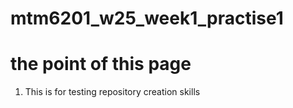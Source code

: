# mtm6201_w25_week1_practise1
# the point of this page
1. This is for testing repository creation skills
